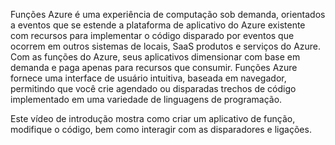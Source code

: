 Funções Azure é uma experiência de computação sob demanda, orientados a eventos que se estende a plataforma de aplicativo do Azure existente com recursos para implementar o código disparado por eventos que ocorrem em outros sistemas de locais, SaaS produtos e serviços do Azure. Com as funções do Azure, seus aplicativos dimensionar com base em demanda e paga apenas para recursos que consumir. Funções Azure fornece uma interface de usuário intuitiva, baseada em navegador, permitindo que você crie agendado ou disparadas trechos de código implementado em uma variedade de linguagens de programação. 

Este vídeo de introdução mostra como criar um aplicativo de função, modifique o código, bem como interagir com as disparadores e ligações.